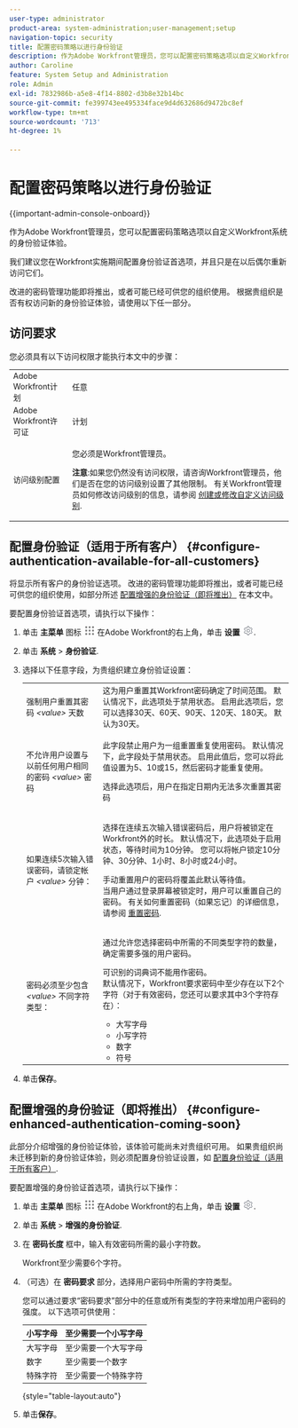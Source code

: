 ```yaml
---
user-type: administrator
product-area: system-administration;user-management;setup
navigation-topic: security
title: 配置密码策略以进行身份验证
description: 作为Adobe Workfront管理员，您可以配置密码策略选项以自定义Workfront系统的身份验证体验。
author: Caroline
feature: System Setup and Administration
role: Admin
exl-id: 7832986b-a5e8-4f14-8802-d3b8e32b14bc
source-git-commit: fe399743ee495334face9d4d632686d9472bc8ef
workflow-type: tm+mt
source-wordcount: '713'
ht-degree: 1%

---
```


# 配置密码策略以进行身份验证

{{important-admin-console-onboard}}

作为Adobe Workfront管理员，您可以配置密码策略选项以自定义Workfront系统的身份验证体验。

我们建议您在Workfront实施期间配置身份验证首选项，并且只是在以后偶尔重新访问它们。

改进的密码管理功能即将推出，或者可能已经可供您的组织使用。 根据贵组织是否有权访问新的身份验证体验，请使用以下任一部分。

## 访问要求

您必须具有以下访问权限才能执行本文中的步骤：

<table style="table-layout:auto"> 
 <col> 
 <col> 
 <tbody> 
  <tr> 
   <td role="rowheader">Adobe Workfront计划</td> 
   <td>任意</td> 
  </tr> 
  <tr> 
   <td role="rowheader">Adobe Workfront许可证</td> 
   <td>计划</td> 
  </tr> 
  <tr> 
   <td role="rowheader">访问级别配置</td> 
   <td> <p>您必须是Workfront管理员。</p> <p><b>注意</b>:如果您仍然没有访问权限，请咨询Workfront管理员，他们是否在您的访问级别设置了其他限制。 有关Workfront管理员如何修改访问级别的信息，请参阅 <a href="../../../administration-and-setup/add-users/configure-and-grant-access/create-modify-access-levels.md" class="MCXref xref">创建或修改自定义访问级别</a>.</p> </td> 
  </tr> 
 </tbody> 
</table>

## 配置身份验证（适用于所有客户） {#configure-authentication-available-for-all-customers}

将显示所有客户的身份验证选项。 改进的密码管理功能即将推出，或者可能已经可供您的组织使用，如部分所述 [配置增强的身份验证（即将推出）](#configure-enhanced-authentication-coming-soon) 在本文中。

要配置身份验证首选项，请执行以下操作：

1. 单击 **主菜单** 图标 ![](assets/main-menu-icon.png) 在Adobe Workfront的右上角，单击 **设置** ![](assets/gear-icon-settings.png).

1. 单击 **系统** > **身份验证**.

1. 选择以下任意字段，为贵组织建立身份验证设置：

   <table style="table-layout:auto"> 
    <col> 
    <col> 
    <tbody> 
     <tr> 
      <td role="rowheader">强制用户重置其密码 <em>&lt;value&gt;</em> 天数</td> 
      <td>这为用户重置其Workfront密码确定了时间范围。 默认情况下，此选项处于禁用状态。 启用此选项后，您可以选择30天、60天、90天、120天、180天。 默认为30天。</td> 
     </tr> 
     <tr> 
      <td role="rowheader">不允许用户设置与以前任何用户相同的密码 <em>&lt;value&gt;</em> 密码</td> 
      <td> <p>此字段禁止用户为一组重置重复使用密码。 默认情况下，此字段处于禁用状态。 启用此值后，您可以将此值设置为5、10或15，然后密码才能重复使用。</p> <p>选择此选项后，用户在指定日期内无法多次重置其密码</p> </td> 
     </tr> 
     <tr> 
      <td role="rowheader">如果连续5次输入错误密码，请锁定帐户 <em>&lt;value&gt;</em> 分钟： </td> 
      <td> <p>选择在连续五次输入错误密码后，用户将被锁定在Workfront外的时长。 默认情况下，此选项处于启用状态，等待时间为10分钟。 您可以将帐户锁定10分钟、30分钟、1小时、8小时或24小时。 </p> <p>手动重置用户的密码将覆盖此默认等待值。 <br>当用户通过登录屏幕被锁定时，用户可以重置自己的密码。 有关如何重置密码（如果忘记）的详细信息，请参阅 <a href="../../../workfront-basics/manage-your-account-and-profile/managing-your-workfront-account/reset-your-password.md" class="MCXref xref">重置密码</a>.</p> </td> 
     </tr> 
     <tr> 
      <td role="rowheader">密码必须至少包含 <em>&lt;value&gt;</em> 不同字符类型：</td> 
      <td> <p>通过允许您选择密码中所需的不同类型字符的数量，确定需要多强的用户密码。</p> <p>可识别的词典词不能用作密码。<br>默认情况下，Workfront要求密码中至少存在以下2个字符（对于有效密码，您还可以要求其中3个字符存在）： </p> 
       <ul> 
        <li>大写字母</li> 
        <li>小写字符</li> 
        <li>数字</li> 
        <li>符号</li> 
       </ul> </td> 
     </tr> 
    </tbody> 
   </table>

1. 单击&#x200B;**保存**。

## 配置增强的身份验证（即将推出） {#configure-enhanced-authentication-coming-soon}

此部分介绍增强的身份验证体验，该体验可能尚未对贵组织可用。 如果贵组织尚未迁移到新的身份验证体验，则必须配置身份验证设置，如 [配置身份验证（适用于所有客户）](#configure-authentication-available-for-all-customers).

要配置增强的身份验证首选项，请执行以下操作：

1. 单击 **主菜单** 图标 ![](assets/main-menu-icon.png) 在Adobe Workfront的右上角，单击 **设置** ![](assets/gear-icon-settings.png).

1. 单击 **系统** > **增强的身份验证**.
1. 在 **密码长度** 框中，输入有效密码所需的最小字符数。

   Workfront至少需要6个字符。

1. （可选）在 **密码要求** 部分，选择用户密码中所需的字符类型。

   您可以通过要求“密码要求”部分中的任意或所有类型的字符来增加用户密码的强度。 以下选项可供使用：

   | 小写字母 | 至少需要一个小写字母 |
   |---|---|
   | 大写字母 | 至少需要一个大写字母 |
   | 数字 | 至少需要一个数字 |
   | 特殊字符 | 至少需要一个特殊字符 |

   {style=&quot;table-layout:auto&quot;}

1. 单击&#x200B;**保存**。
